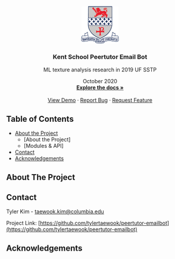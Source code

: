 
<!-- PROJECT LOGO -->
<br />
<p align="center">
  <a href="https://github.com/tylertaewook/peertutor-emailbot">
    <img src="images/logo.png" alt="Logo" width="100" height="100">
  </a>

  <h3 align="center">Kent School Peertutor Email Bot</h3>

  <p align="center">
    ML texture analysis research in 2019 UF SSTP
  <p align="center">
      October 2020
    <br />
    <a href="https://github.com/tylertaewook/peertutor-emailbot"><strong>Explore the docs »</strong></a>
    <br />
    <br />
    <a href="https://github.com/tylertaewook/peertutor-emailbot">View Demo</a>
    ·
    <a href="https://github.com/tylertaewook/peertutor-emailbot/issues">Report Bug</a>
    ·
    <a href="https://github.com/tylertaewook/peertutor-emailbot/issues">Request Feature</a>
  </p>
</p>



<!-- TABLE OF CONTENTS -->
## Table of Contents

* [About the Project](#about-the-project)
  * [About the Project]
  * [Modules & API]
* [Contact](#contact)
* [Acknowledgements](#acknowledgements)



<!-- ABOUT THE PROJECT -->
## About The Project





<!-- CONTACT -->
## Contact

Tyler Kim - taewook.kim@columbia.edu

Project Link: [https://github.com/tylertaewook/peertutor-emailbot](https://github.com/tylertaewook/peertutor-emailbot)



<!-- ACKNOWLEDGEMENTS -->
## Acknowledgements






<!-- MARKDOWN LINKS & IMAGES -->
<!-- https://www.markdownguide.org/basic-syntax/#reference-style-links -->
[contributors-shield]: https://img.shields.io/github/contributors/tylertaewook/repo.svg?style=flat-square
[contributors-url]: https://github.com/tylertaewook/repo/graphs/contributors
[forks-shield]: https://img.shields.io/github/forks/tylertaewook/repo.svg?style=flat-square
[forks-url]: https://github.com/tylertaewook/repo/network/members
[stars-shield]: https://img.shields.io/github/stars/tylertaewook/repo.svg?style=flat-square
[stars-url]: https://github.com/tylertaewook/repo/stargazers
[issues-shield]: https://img.shields.io/github/issues/tylertaewook/repo.svg?style=flat-square
[issues-url]: https://github.com/tylertaewook/repo/issues
[license-shield]: https://img.shields.io/github/license/tylertaewook/repo.svg?style=flat-square
[license-url]: https://github.com/tylertaewook/repo/blob/master/LICENSE.txt
[linkedin-shield]: https://img.shields.io/badge/-LinkedIn-black.svg?style=flat-square&logo=linkedin&colorB=555
[linkedin-url]: https://linkedin.com/in/tylertaewook
[product-screenshot]: images/screenshot.png
